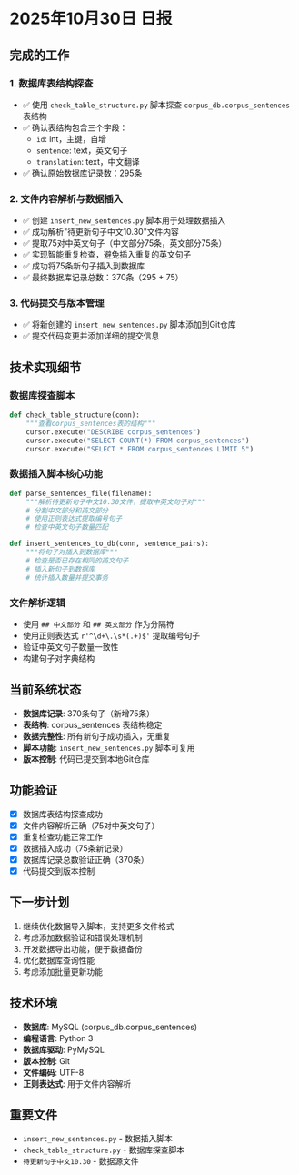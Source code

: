 # 2025年10月30日 日报

## 完成的工作

### 1. 数据库表结构探查
- ✅ 使用 `check_table_structure.py` 脚本探查 `corpus_db.corpus_sentences` 表结构
- ✅ 确认表结构包含三个字段：
  - `id`: int，主键，自增
  - `sentence`: text，英文句子
  - `translation`: text，中文翻译
- ✅ 确认原始数据库记录数：295条

### 2. 文件内容解析与数据插入
- ✅ 创建 `insert_new_sentences.py` 脚本用于处理数据插入
- ✅ 成功解析"待更新句子中文10.30"文件内容
- ✅ 提取75对中英文句子（中文部分75条，英文部分75条）
- ✅ 实现智能重复检查，避免插入重复的英文句子
- ✅ 成功将75条新句子插入到数据库
- ✅ 最终数据库记录总数：370条（295 + 75）

### 3. 代码提交与版本管理
- ✅ 将新创建的 `insert_new_sentences.py` 脚本添加到Git仓库
- ✅ 提交代码变更并添加详细的提交信息

## 技术实现细节

### 数据库探查脚本
```python
def check_table_structure(conn):
    """查看corpus_sentences表的结构"""
    cursor.execute("DESCRIBE corpus_sentences")
    cursor.execute("SELECT COUNT(*) FROM corpus_sentences")
    cursor.execute("SELECT * FROM corpus_sentences LIMIT 5")
```

### 数据插入脚本核心功能
```python
def parse_sentences_file(filename):
    """解析待更新句子中文10.30文件，提取中英文句子对"""
    # 分割中文部分和英文部分
    # 使用正则表达式提取编号句子
    # 检查中英文句子数量匹配

def insert_sentences_to_db(conn, sentence_pairs):
    """将句子对插入到数据库"""
    # 检查是否已存在相同的英文句子
    # 插入新句子到数据库
    # 统计插入数量并提交事务
```

### 文件解析逻辑
- 使用 `## 中文部分` 和 `## 英文部分` 作为分隔符
- 使用正则表达式 `r'^\d+\.\s*(.+)$'` 提取编号句子
- 验证中英文句子数量一致性
- 构建句子对字典结构

## 当前系统状态

- **数据库记录**: 370条句子（新增75条）
- **表结构**: corpus_sentences 表结构稳定
- **数据完整性**: 所有新句子成功插入，无重复
- **脚本功能**: `insert_new_sentences.py` 脚本可复用
- **版本控制**: 代码已提交到本地Git仓库

## 功能验证

- [x] 数据库表结构探查成功
- [x] 文件内容解析正确（75对中英文句子）
- [x] 重复检查功能正常工作
- [x] 数据插入成功（75条新记录）
- [x] 数据库记录总数验证正确（370条）
- [x] 代码提交到版本控制

## 下一步计划

1. 继续优化数据导入脚本，支持更多文件格式
2. 考虑添加数据验证和错误处理机制
3. 开发数据导出功能，便于数据备份
4. 优化数据库查询性能
5. 考虑添加批量更新功能

## 技术环境

- **数据库**: MySQL (corpus_db.corpus_sentences)
- **编程语言**: Python 3
- **数据库驱动**: PyMySQL
- **版本控制**: Git
- **文件编码**: UTF-8
- **正则表达式**: 用于文件内容解析

## 重要文件

- `insert_new_sentences.py` - 数据插入脚本
- `check_table_structure.py` - 数据库探查脚本
- `待更新句子中文10.30` - 数据源文件
